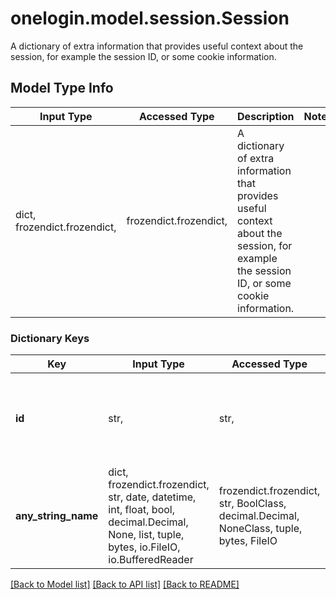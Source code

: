 # onelogin.model.session.Session

A dictionary of extra information that provides useful context about the session, for example the session ID, or some cookie information.

## Model Type Info
Input Type | Accessed Type | Description | Notes
------------ | ------------- | ------------- | -------------
dict, frozendict.frozendict,  | frozendict.frozendict,  | A dictionary of extra information that provides useful context about the session, for example the session ID, or some cookie information. | 

### Dictionary Keys
Key | Input Type | Accessed Type | Description | Notes
------------ | ------------- | ------------- | ------------- | -------------
**id** | str,  | str,  | If you use a database to track sessions, you can send us the session ID. | [optional] 
**any_string_name** | dict, frozendict.frozendict, str, date, datetime, int, float, bool, decimal.Decimal, None, list, tuple, bytes, io.FileIO, io.BufferedReader | frozendict.frozendict, str, BoolClass, decimal.Decimal, NoneClass, tuple, bytes, FileIO | any string name can be used but the value must be the correct type | [optional]

[[Back to Model list]](../../README.md#documentation-for-models) [[Back to API list]](../../README.md#documentation-for-api-endpoints) [[Back to README]](../../README.md)

